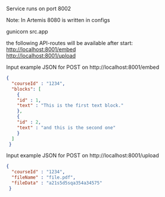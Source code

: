 Service runs on port 8002

Note: In Artemis 8080 is written in configs

gunicorn src.app

the following API-routes will be available after start:
[http://localhost:8001/embed](http://localhost:8001/embed)  
[http://localhost:8001/upload](http://localhost:8001/upload)  


Input example JSON for POST on http://localhost:8001/embed

```json
{
  "courseId" : "1234",
  "blocks": [
    {
    "id" : 1,
    "text" : "This is the first text block."
    },
    {
    "id" : 2,
    "text" : "and this is the second one"
    }
  ]
 }
```


Input example JSON for POST on http://localhost:8001/upload

```json
{
  "courseId" : "1234",
  "fileName" : "file.pdf",
  "fileData" : "a21s5d5sqa354a34575"
 }
```

